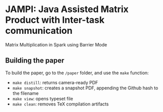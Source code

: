 # JAMPI: Java Assisted Matrix Product with Inter-task communication

Matrix Multiplication in Spark using Barrier Mode

## Building the paper

To build the paper, go to the `/paper` folder, and use the `make` function:

* `make distill`: returns camera-ready PDF
* `make snapshot`: creates a snapshot PDF, appending the Github hash to the filename
* `make view`: opens typeset file
* `make clean`: removes TeX compilation artifacts
